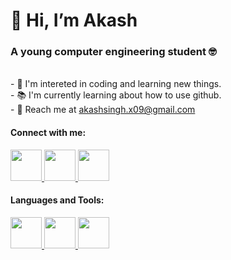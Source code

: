 <h1>👋 Hi, I’m Akash</h1>
<h3> A young computer engineering student 🤓</h3>
<br>
- 👀 I'm intereted in coding and learning new things.<br>
- 📚 I'm currently learning about how to use github.<br>
- 📩 Reach me at <a href="mailto:akashsingh.x09@gmail.com">akashsingh.x09@gmail.com</a><br>

<h4>Connect with me:</h4>
<a href="https://twitter.com/AkashSi96138077">
<img src="https://help.twitter.com/content/dam/help-twitter/brand/logo.png" width="50px"/>
</a>
<a href="https://www.instagram.com/akash_s_09/">
<img src="https://upload.wikimedia.org/wikipedia/commons/thumb/e/e7/Instagram_logo_2016.svg/800px-Instagram_logo_2016.svg.png"  width="50px" />
</a>
<a href="https://www.facebook.com/profile.php?id=100020189321708">
<img src="https://www.facebook.com/images/fb_icon_325x325.png" width="50px">
</a>

<h4>Languages and Tools:</h4>
<a href="https://www.w3schools.com/html/">
<img src="https://www.progressivekids.us/wp-content/uploads/2019/02/HTML5logo.png" width="50px">
</a>
<a href="https://www.w3schools.com/w3css/default.asp">
<img src="https://encrypted-tbn0.gstatic.com/images?q=tbn:ANd9GcS_2dfsPeW1sL0lDikNWEnlRvo1-k-KtEVp39aUTc9hzzDlbgj-ZhxRVXkK2p1tGCevIkY&usqp=CAU" width="50px">
</a>
<a href="https://www.w3schools.com/js/">
<img src="https://upload.wikimedia.org/wikipedia/commons/thumb/9/99/Unofficial_JavaScript_logo_2.svg/2048px-Unofficial_JavaScript_logo_2.svg.png" width="50px">
</a>
